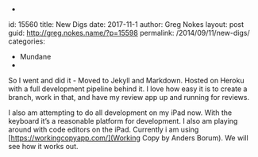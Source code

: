 -
id: 15560
title: New Digs
date: 2017-11-1
author: Greg Nokes
layout: post
guid: http://greg.nokes.name/?p=15598
permalink: /2014/09/11/new-digs/
categories:
  - Mundane
-
So I went and did it - Moved to Jekyll and Markdown. Hosted on Heroku with a full development pipeline behind it. I love how easy it is to create a branch, work in that, and have my review app up and running for reviews. 


I also am attempting to do all development on my iPad now. With the keyboard it’s a reasonable platform for development. I also am playing around with code editors on the iPad. Currently i am using [https://workingcopyapp.com/](Working Copy by Anders Borum). We will see how it works out.

